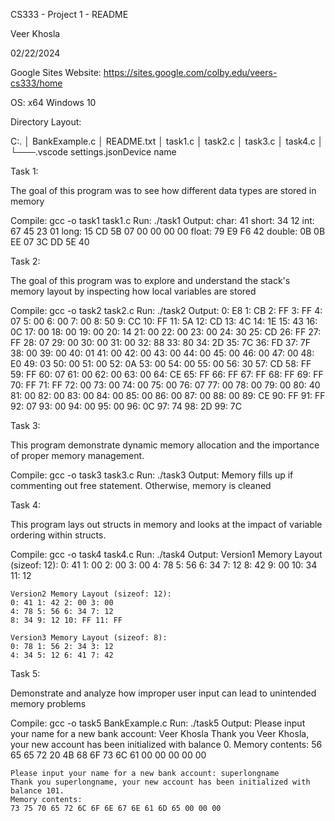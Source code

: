 CS333 - Project 1 - README

Veer Khosla

02/22/2024

Google Sites Website: https://sites.google.com/colby.edu/veers-cs333/home 

OS: x64 Windows 10

Directory Layout:

C:.
│   BankExample.c
│   README.txt
│   task1.c
│   task2.c
│   task3.c
│   task4.c
│
└───.vscode
        settings.jsonDevice name



Task 1:

The goal of this program was to see how different data types are stored in memory
  
 Compile:
	gcc -o task1 task1.c
 Run:
	./task1
 Output:
	char: 41 
	short: 34 12 
	int: 67 45 23 01
	long: 15 CD 5B 07 00 00 00 00
	float: 79 E9 F6 42
	double: 0B 0B EE 07 3C DD 5E 40



Task 2:

The goal of this program was to explore and understand the stack's memory layout by inspecting how local variables are stored
  
 Compile:
	gcc -o task2 task2.c
 Run:
	./task2
 Output:
0: E8
1: CB
2: FF
3: FF
4: 07
5: 00
6: 00
7: 00
8: 50
9: CC
10: FF
11: 5A
12: CD
13: 4C
14: 1E
15: 43
16: 0C
17: 00
18: 00
19: 00
20: 14
21: 00
22: 00
23: 00
24: 30
25: CD
26: FF
27: FF
28: 07
29: 00
30: 00
31: 00
32: 88
33: 80
34: 2D
35: 7C
36: FD
37: 7F
38: 00
39: 00
40: 01
41: 00
42: 00
43: 00
44: 00
45: 00
46: 00
47: 00
48: E0
49: 03
50: 00
51: 00
52: 0A
53: 00
54: 00
55: 00
56: 30
57: CD
58: FF
59: FF
60: 07
61: 00
62: 00
63: 00
64: CE
65: FF
66: FF
67: FF
68: FF
69: FF
70: FF
71: FF
72: 00
73: 00
74: 00
75: 00
76: 07
77: 00
78: 00
79: 00
80: 40
81: 00
82: 00
83: 00
84: 00
85: 00
86: 00
87: 00
88: 00
89: CE
90: FF
91: FF
92: 07
93: 00
94: 00
95: 00
96: 0C
97: 74
98: 2D
99: 7C




Task 3:

This program demonstrate dynamic memory allocation and the importance of proper memory management.
  
 Compile:
	gcc -o task3 task3.c
 Run:
	./task3
 Output:
	Memory fills up if commenting out free statement. Otherwise, memory is cleaned



Task 4:

This program lays out structs in memory and looks at the impact of variable ordering within structs.
  
 Compile:
	gcc -o task4 task4.c
 Run:
	./task4
 Output:
	Version1 Memory Layout (sizeof: 12):
	0: 41 1: 00 2: 00 3: 00
	4: 78 5: 56 6: 34 7: 12
	8: 42 9: 00 10: 34 11: 12 

	Version2 Memory Layout (sizeof: 12):
	0: 41 1: 42 2: 00 3: 00
	4: 78 5: 56 6: 34 7: 12
	8: 34 9: 12 10: FF 11: FF

	Version3 Memory Layout (sizeof: 8):
	0: 78 1: 56 2: 34 3: 12
	4: 34 5: 12 6: 41 7: 42



Task 5:

Demonstrate and analyze how improper user input can lead to unintended memory problems
  
 Compile:
	gcc -o task5 BankExample.c
 Run:
	./task5
 Output:
	Please input your name for a new bank account: Veer Khosla
	Thank you Veer Khosla, your new account has been initialized with balance 0.
	Memory contents:
	56 65 65 72 20 4B 68 6F 73 6C 61 00 00 00 00 00


	Please input your name for a new bank account: superlongname
	Thank you superlongname, your new account has been initialized with balance 101.
	Memory contents:
	73 75 70 65 72 6C 6F 6E 67 6E 61 6D 65 00 00 00
